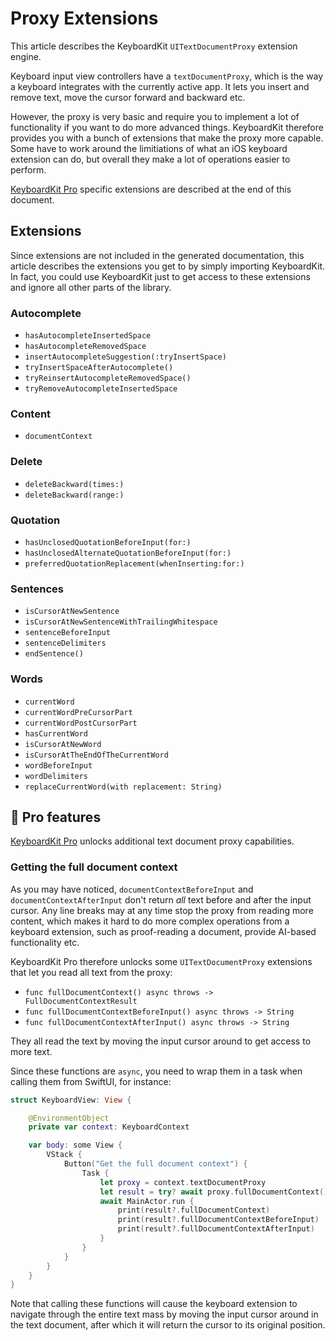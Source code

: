 # Proxy Extensions

This article describes the KeyboardKit `UITextDocumentProxy` extension engine.

Keyboard input view controllers have a `textDocumentProxy`, which is the way a keyboard integrates with the currently active app. It lets you insert and remove text, move the cursor forward and backward etc. 

However, the proxy is very basic and require you to implement a lot of functionality if you want to do more advanced things. KeyboardKit therefore provides you with a bunch of extensions that make the proxy more capable. Some have to work around the limitiations of what an iOS keyboard extension can do, but overall they make a lot of operations easier to perform. 

[KeyboardKit Pro][Pro] specific extensions are described at the end of this document.



## Extensions

Since extensions are not included in the generated documentation, this article describes the extensions you get to by simply importing KeyboardKit. In fact, you could use KeyboardKit just to get access to these extensions and ignore all other parts of the library.


### Autocomplete

- `hasAutocompleteInsertedSpace`
- `hasAutocompleteRemovedSpace`
- `insertAutocompleteSuggestion(:tryInsertSpace)`
- `tryInsertSpaceAfterAutocomplete()`
- `tryReinsertAutocompleteRemovedSpace()`
- `tryRemoveAutocompleteInsertedSpace`

### Content

- `documentContext`

### Delete

- `deleteBackward(times:)`
- `deleteBackward(range:)`

### Quotation

- `hasUnclosedQuotationBeforeInput(for:)`
- `hasUnclosedAlternateQuotationBeforeInput(for:)`
- `preferredQuotationReplacement(whenInserting:for:)`

### Sentences

- `isCursorAtNewSentence`
- `isCursorAtNewSentenceWithTrailingWhitespace`
- `sentenceBeforeInput`
- `sentenceDelimiters`
- `endSentence()`

### Words

- `currentWord`
- `currentWordPreCursorPart`
- `currentWordPostCursorPart`
- `hasCurrentWord`
- `isCursorAtNewWord`
- `isCursorAtTheEndOfTheCurrentWord`
- `wordBeforeInput`
- `wordDelimiters`
- `replaceCurrentWord(with replacement: String)`



## 👑 Pro features

[KeyboardKit Pro][Pro] unlocks additional text document proxy capabilities.


### Getting the full document context

As you may have noticed, `documentContextBeforeInput` and `documentContextAfterInput` don't return *all* text before and after the input cursor. Any line breaks may at any time stop the proxy from reading more content, which makes it hard to do more complex operations from a keyboard extension, such as proof-reading a document, provide AI-based functionality etc.

KeyboardKit Pro therefore unlocks some `UITextDocumentProxy` extensions that let you read all text from the proxy:

- `func fullDocumentContext() async throws -> FullDocumentContextResult`
- `func fullDocumentContextBeforeInput() async throws -> String`
- `func fullDocumentContextAfterInput() async throws -> String`

They all read the text by moving the input cursor around to get access to more text.

Since these functions are `async`, you need to wrap them in a task when calling them from SwiftUI, for instance:

```swift
struct KeyboardView: View {

    @EnvironmentObject
    private var context: KeyboardContext

    var body: some View {
        VStack {
            Button("Get the full document context") {
                Task {
                    let proxy = context.textDocumentProxy
                    let result = try? await proxy.fullDocumentContext()
                    await MainActor.run {
                        print(result?.fullDocumentContext)
                        print(result?.fullDocumentContextBeforeInput)
                        print(result?.fullDocumentContextAfterInput)
                    }
                }
            }
        }
    }
}
```

Note that calling these functions will cause the keyboard extension to navigate through the entire text mass by moving the input cursor around in the text document, after which it will return the cursor to its original position.



[Pro]: https://github.com/KeyboardKit/KeyboardKitPro

